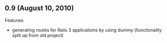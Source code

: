 ## 0.9 (August 10, 2010)

Features:
  - generating routes for Rails 3 applications by using dummy (functionality split up from old project)
